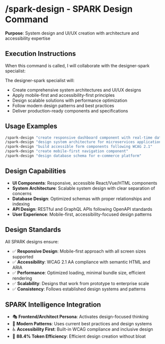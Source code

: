 # /spark-design - SPARK Design Command

**Purpose**: System design and UI/UX creation with architecture and accessibility expertise

## Execution Instructions

When this command is called, I will collaborate with the designer-spark specialist:

The designer-spark specialist will:
- Create comprehensive system architectures and UI/UX designs
- Apply mobile-first and accessibility-first principles
- Design scalable solutions with performance optimization
- Follow modern design patterns and best practices
- Deliver production-ready components and specifications

## Usage Examples

```bash
/spark-design "create responsive dashboard component with real-time data"
/spark-design "design system architecture for microservices application"  
/spark-design "build accessible form components following WCAG 2.1"
/spark-design "create mobile-first navigation component"
/spark-design "design database schema for e-commerce platform"
```

## Design Capabilities

- **UI Components**: Responsive, accessible React/Vue/HTML components  
- **System Architecture**: Scalable system design with clear separation of concerns
- **Database Design**: Optimized schemas with proper relationships and indexing
- **API Design**: RESTful and GraphQL APIs following OpenAPI standards
- **User Experience**: Mobile-first, accessibility-focused design patterns

## Design Standards

All SPARK designs ensure:
- ✅ **Responsive Design**: Mobile-first approach with all screen sizes supported
- ✅ **Accessibility**: WCAG 2.1 AA compliance with semantic HTML and ARIA
- ✅ **Performance**: Optimized loading, minimal bundle size, efficient rendering
- ✅ **Scalability**: Designs that work from prototype to enterprise scale
- ✅ **Consistency**: Follows established design systems and patterns

## SPARK Intelligence Integration

- 🎭 **Frontend/Architect Persona**: Activates design-focused thinking
- 🎨 **Modern Patterns**: Uses current best practices and design systems
- ♿ **Accessibility First**: Built-in WCAG compliance and inclusive design
- 🚀 **88.4% Token Efficiency**: Efficient design creation without bloat